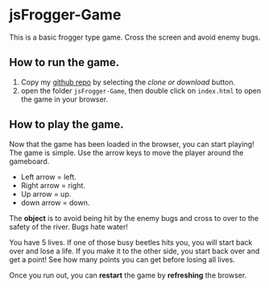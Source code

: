 jsFrogger-Game
===============================

This is a basic frogger type game. Cross the screen and avoid enemy bugs.

## How to run the game.
1. Copy my [github repo](https://github.com/ejreymond-christensen/Arcade-Game-Udacity) by selecting the *clone or download* button.
2. open the folder `jsFrogger-Game`, then double click on `index.html` to open the game in your browser.


## How to play the game.
Now that the game has been loaded in the browser, you can start playing! The game is simple. Use the arrow keys to move the player around the gameboard.
- Left arrow = left.
- Right arrow = right.
- Up arrow = up.
- down arrow = down. 

The **object** is to avoid being hit by the enemy bugs and cross to over to the safety of the river. Bugs hate water!

You have 5 lives. If one of those busy beetles hits you, you will start back over and lose a life. If you make it to the other side, you start back over and get a point! See how many points you can get before losing all lives.

Once you run out, you can **restart** the game by **refreshing** the browser.
